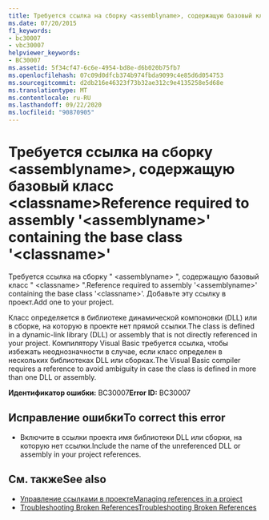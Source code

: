 ```yaml
---
title: Требуется ссылка на сборку <assemblyname>, содержащую базовый класс <classname>
ms.date: 07/20/2015
f1_keywords:
- bc30007
- vbc30007
helpviewer_keywords:
- BC30007
ms.assetid: 5f34cf47-6c6e-4954-bd8e-d6b020b75fb7
ms.openlocfilehash: 07c09d0dfcb374b974fbda9099c4e85d6d054753
ms.sourcegitcommit: d2db216e46323f73b32ae312c9e4135258e5d68e
ms.translationtype: MT
ms.contentlocale: ru-RU
ms.lasthandoff: 09/22/2020
ms.locfileid: "90870905"
---
```

# <a name="reference-required-to-assembly-assemblyname-containing-the-base-class-classname"></a><span data-ttu-id="f9b68-102">Требуется ссылка на сборку \<assemblyname>, содержащую базовый класс \<classname></span><span class="sxs-lookup"><span data-stu-id="f9b68-102">Reference required to assembly '\<assemblyname>' containing the base class '\<classname>'</span></span>

<span data-ttu-id="f9b68-103">Требуется ссылка на сборку " \<assemblyname> ", содержащую базовый класс " \<classname> ".</span><span class="sxs-lookup"><span data-stu-id="f9b68-103">Reference required to assembly '\<assemblyname>' containing the base class '\<classname>'.</span></span> <span data-ttu-id="f9b68-104">Добавьте эту ссылку в проект.</span><span class="sxs-lookup"><span data-stu-id="f9b68-104">Add one to your project.</span></span>  
  
 <span data-ttu-id="f9b68-105">Класс определяется в библиотеке динамической компоновки (DLL) или в сборке, на которую в проекте нет прямой ссылки.</span><span class="sxs-lookup"><span data-stu-id="f9b68-105">The class is defined in a dynamic-link library (DLL) or assembly that is not directly referenced in your project.</span></span> <span data-ttu-id="f9b68-106">Компилятору Visual Basic требуется ссылка, чтобы избежать неоднозначности в случае, если класс определен в нескольких библиотеках DLL или сборках.</span><span class="sxs-lookup"><span data-stu-id="f9b68-106">The Visual Basic compiler requires a reference to avoid ambiguity in case the class is defined in more than one DLL or assembly.</span></span>  
  
 <span data-ttu-id="f9b68-107">**Идентификатор ошибки:** BC30007</span><span class="sxs-lookup"><span data-stu-id="f9b68-107">**Error ID:** BC30007</span></span>  
  
## <a name="to-correct-this-error"></a><span data-ttu-id="f9b68-108">Исправление ошибки</span><span class="sxs-lookup"><span data-stu-id="f9b68-108">To correct this error</span></span>  
  
- <span data-ttu-id="f9b68-109">Включите в ссылки проекта имя библиотеки DLL или сборки, на которую нет ссылки.</span><span class="sxs-lookup"><span data-stu-id="f9b68-109">Include the name of the unreferenced DLL or assembly in your project references.</span></span>  
  
## <a name="see-also"></a><span data-ttu-id="f9b68-110">См. также</span><span class="sxs-lookup"><span data-stu-id="f9b68-110">See also</span></span>

- [<span data-ttu-id="f9b68-111">Управление ссылками в проекте</span><span class="sxs-lookup"><span data-stu-id="f9b68-111">Managing references in a project</span></span>](/visualstudio/ide/managing-references-in-a-project)
- [<span data-ttu-id="f9b68-112">Troubleshooting Broken References</span><span class="sxs-lookup"><span data-stu-id="f9b68-112">Troubleshooting Broken References</span></span>](/visualstudio/ide/troubleshooting-broken-references)
